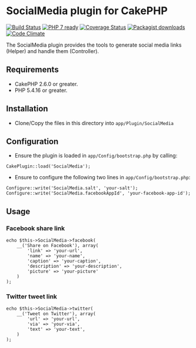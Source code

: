 # SocialMedia plugin for CakePHP

[![Build Status](https://travis-ci.org/Oefenweb/cakephp-social-media.png?branch=master)](https://travis-ci.org/Oefenweb/cakephp-social-media) [![PHP 7 ready](http://php7ready.timesplinter.ch/Oefenweb/cakephp-social-media/badge.svg)](https://travis-ci.org/Oefenweb/cakephp-social-media) [![Coverage Status](https://codecov.io/gh/Oefenweb/cakephp-social-media/branch/master/graph/badge.svg)](https://codecov.io/gh/Oefenweb/cakephp-social-media) [![Packagist downloads](http://img.shields.io/packagist/dt/Oefenweb/cakephp-social-media.svg)](https://packagist.org/packages/oefenweb/cakephp-social-media) [![Code Climate](https://codeclimate.com/github/Oefenweb/cakephp-social-media/badges/gpa.svg)](https://codeclimate.com/github/Oefenweb/cakephp-social-media)

The SocialMedia plugin provides the tools to generate social media links (Helper) and handle them (Controller).

## Requirements

* CakePHP 2.6.0 or greater.
* PHP 5.4.16 or greater.

## Installation

* Clone/Copy the files in this directory into `app/Plugin/SocialMedia`

## Configuration

* Ensure the plugin is loaded in `app/Config/bootstrap.php` by calling:

```
CakePlugin::load('SocialMedia');
```

* Ensure to configure the following two lines in `app/Config/bootstrap.php`:

```
Configure::write('SocialMedia.salt', 'your-salt');
Configure::write('SocialMedia.facebookAppId', 'your-facebook-app-id');
```

## Usage

### Facebook share link

```
echo $this->SocialMedia->facebook(
	__('Share on Facebook'), array(
		'link' => 'your-url',
		'name' => 'your-name',
		'caption' => 'your-caption',
		'description' => 'your-description',
		'picture' => 'your-picture'
	)
);
```

### Twitter tweet link

```
echo $this->SocialMedia->twitter(
	__('Tweet on Twitter'), array(
		'url' => 'your-url',
		'via' => 'your-via',
		'text' => 'your-text',
	)
);
```
